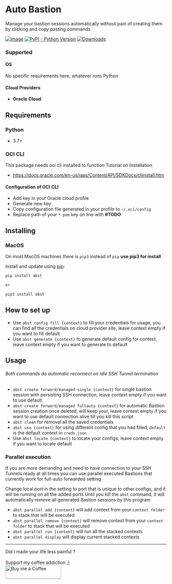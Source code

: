 # Auto Bastion

Manage your bastion sessions automatically without
pain of creating them by clicking and copy pasting commands

[![image](https://img.shields.io/pypi/v/abst.svg)](https://pypi.org/project/dvpn/)
[![PyPI - Python Version](https://img.shields.io/pypi/pyversions/abst)](https://pypi.org/project/abst/)
[![Downloads](https://pepy.tech/badge/abst)](https://pepy.tech/project/abst)

### Supported

#### OS

No specific requirements here, whatever runs Python

#### Cloud Providers

* **Oracle Cloud**

## Requirements

### Python

* 3.7+

### OCI CLI

This package needs oci cli installed to function
Tutorial on Installation

* https://docs.oracle.com/en-us/iaas/Content/API/SDKDocs/cliinstall.htm

#### Configuration of OCI CLI

* Add key in your Oracle cloud profile
* Generate new key
* Copy configuration file generated in your profile to `~/.oci/config`
* Replace path of your `*.pem` key on line with **#TODO**

## Installing

### MacOS

On most MacOS machines there is `pip3` instead of `pip` **use pip3 for install**

Install and update using [pip](https://pip.pypa.io/en/stable/quickstart/):

```bash
pip install abst

or

pip3 install abst
```

## How to set up

* Use `abst config fill {context}` to fill your credentials for usage, you can find all the credentials on
  cloud provider site, leave context empty if you want to fill default
* Use `abst generate {context}` to generate default config for context, leave context empty if you want to generate to
  default

## Usage

###### Both commands do automatic reconnect on idle SSH Tunnel termination

* `abst create forward/managed single {context}` for single bastion session with persisting SSH connection, leave
  context empty if you want to use default
* `abst create forward/managed fullauto {context}` for automatic Bastion session creation once deleted, will keep your,
  leave context empty if you want to use default
  connection alive till you kill this script
* `abst clean` for removal all the saved credentials
* `abst use {context}` for using different config that you had filled, `default` is the default context in `creds.json`
* Use `abst locate {context}` to locate your configs, leave context empty if you want to locate default

### Parallel execution

If you are more demanding and need to have connection to your SSH Tunnels ready at all times
you can use parallel executed Bastions that currently work for full-auto forwarded setting

Change local port in the setting to port that is unique to other configs, and it will be running on all the added ports
Until you kill the `abst` command, it will automatically remove all generated Bastion sessions by this program

* `abst parallel add {context}` will add context from your `context folder` to stack that will be executed
* `abst parallel remove {context}` will remove context from your `context folder` to stack that will be executed
* `abst parallel run {context}` will run all the stacked contexts
* `abst parallel display` will display current stacked contexts

<hr>
Did I made your life less painful ? 
<br>
<br>
Support my coffee addiction ;)
<br>
<a href="https://www.buymeacoffee.com/jiriotoupal" target="_blank"><img src="https://www.buymeacoffee.com/assets/img/custom_images/orange_img.png" alt="Buy me a Coffee" style="height: 41px !important;width: 174px !important;box-shadow: 0px 3px 2px 0px rgba(190, 190, 190, 0.5) !important;-webkit-box-shadow: 0px 3px 2px 0px rgba(190, 190, 190, 0.5) !important;" ></a>
